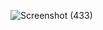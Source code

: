 ![Screenshot (433)](https://user-images.githubusercontent.com/97829483/156182222-5941393e-0949-47eb-8c0f-a9013101b6e1.png)
